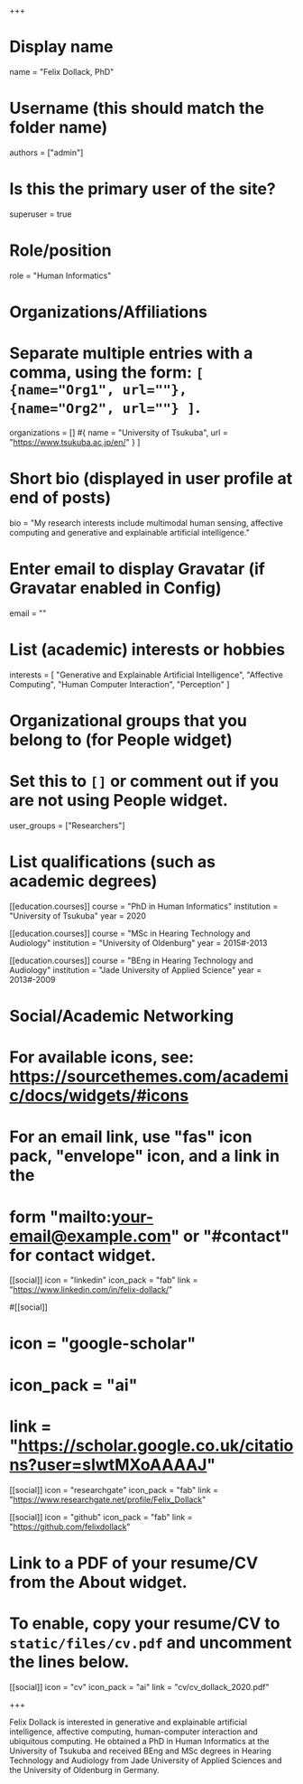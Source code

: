 +++
# Display name
name = "Felix Dollack, PhD"

# Username (this should match the folder name)
authors = ["admin"]

# Is this the primary user of the site?
superuser = true

# Role/position
role = "Human Informatics"

# Organizations/Affiliations
#   Separate multiple entries with a comma, using the form: `[ {name="Org1", url=""}, {name="Org2", url=""} ]`.
organizations = [] #{ name = "University of Tsukuba", url = "https://www.tsukuba.ac.jp/en/" } ]

# Short bio (displayed in user profile at end of posts)
bio = "My research interests include multimodal human sensing, affective computing and generative and explainable artificial intelligence."

# Enter email to display Gravatar (if Gravatar enabled in Config)
email = ""

# List (academic) interests or hobbies
interests = [
  "Generative and Explainable Artificial Intelligence",
  "Affective Computing",
  "Human Computer Interaction",
  "Perception"
]

# Organizational groups that you belong to (for People widget)
#   Set this to `[]` or comment out if you are not using People widget.
user_groups = ["Researchers"]

# List qualifications (such as academic degrees)
[[education.courses]]
  course = "PhD in Human Informatics"
  institution = "University of Tsukuba"
  year = 2020

[[education.courses]]
  course = "MSc in Hearing Technology and Audiology"
  institution = "University of Oldenburg"
  year = 2015#-2013

[[education.courses]]
  course = "BEng in Hearing Technology and Audiology"
  institution = "Jade University of Applied Science"
  year = 2013#-2009

# Social/Academic Networking
# For available icons, see: https://sourcethemes.com/academic/docs/widgets/#icons
#   For an email link, use "fas" icon pack, "envelope" icon, and a link in the
#   form "mailto:your-email@example.com" or "#contact" for contact widget.

[[social]]
  icon = "linkedin"
  icon_pack = "fab"
  link = "https://www.linkedin.com/in/felix-dollack/"

#[[social]]
#  icon = "google-scholar"
#  icon_pack = "ai"
#  link = "https://scholar.google.co.uk/citations?user=sIwtMXoAAAAJ"

[[social]]
  icon = "researchgate"
  icon_pack = "fab"
  link = "https://www.researchgate.net/profile/Felix_Dollack"

[[social]]
  icon = "github"
  icon_pack = "fab"
  link = "https://github.com/felixdollack"

# Link to a PDF of your resume/CV from the About widget.
# To enable, copy your resume/CV to `static/files/cv.pdf` and uncomment the lines below.
[[social]]
  icon = "cv"
  icon_pack = "ai"
  link = "cv/cv_dollack_2020.pdf"

+++

Felix Dollack is interested in generative and explainable artificial intelligence, affective computing, human-computer interaction and ubiquitous computing. He obtained a PhD in Human Informatics at the University of Tsukuba and received BEng and MSc degrees in Hearing Technology and Audiology from Jade University of Applied Sciences and the University of Oldenburg in Germany.
